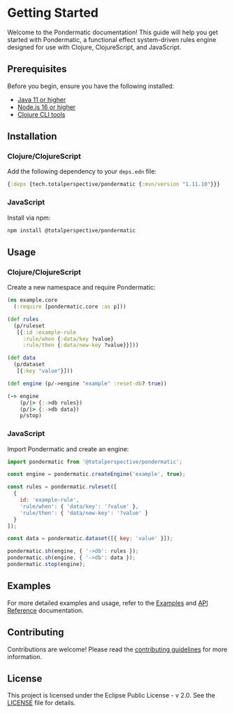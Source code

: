 # Getting Started

Welcome to the Pondermatic documentation! This guide will help you get started with Pondermatic, a functional effect system-driven rules engine designed for use with Clojure, ClojureScript, and JavaScript.

## Prerequisites

Before you begin, ensure you have the following installed:

- [Java 11 or higher](https://adoptopenjdk.net/)
- [Node.js 16 or higher](https://nodejs.org/)
- [Clojure CLI tools](https://clojure.org/guides/getting_started)

## Installation

### Clojure/ClojureScript

Add the following dependency to your `deps.edn` file:

```clojure
{:deps {tech.totalperspective/pondermatic {:mvn/version "1.11.10"}}}
```

### JavaScript

Install via npm:

```sh
npm install @totalperspective/pondermatic
```

## Usage

### Clojure/ClojureScript

Create a new namespace and require Pondermatic:

```clojure
(ns example.core
  (:require [pondermatic.core :as p]))

(def rules
  (p/ruleset
   [{:id :example-rule
     :rule/when {:data/key ?value}
     :rule/then {:data/new-key ?value}}]))

(def data
  (p/dataset
   [{:key "value"}]))

(def engine (p/->engine "example" :reset-db? true))

(-> engine
    (p/|> {:->db rules})
    (p/|> {:->db data})
    p/stop)
```

### JavaScript

Import Pondermatic and create an engine:

```javascript
import pondermatic from '@totalperspective/pondermatic';

const engine = pondermatic.createEngine('example', true);

const rules = pondermatic.ruleset([
  {
    id: 'example-rule',
    'rule/when': { 'data/key': '?value' },
    'rule/then': { 'data/new-key': '?value' }
  }
]);

const data = pondermatic.dataset([{ key: 'value' }]);

pondermatic.sh(engine, { '->db': rules });
pondermatic.sh(engine, { '->db': data });
pondermatic.stop(engine);
```

## Examples

For more detailed examples and usage, refer to the [Examples](examples.md) and [API Reference](api_reference.md) documentation.

## Contributing

Contributions are welcome! Please read the [contributing guidelines](CONTRIBUTING.md) for more information.

## License

This project is licensed under the Eclipse Public License - v 2.0. See the [LICENSE](LICENSE) file for details.